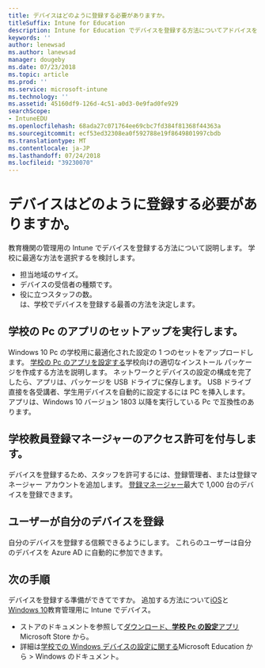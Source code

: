 ```yaml
---
title: デバイスはどのように登録する必要がありますか。
titleSuffix: Intune for Education
description: Intune for Education でデバイスを登録する方法についてアドバイスを取得します。
keywords: ''
author: lenewsad
ms.author: lanewsad
manager: dougeby
ms.date: 07/23/2018
ms.topic: article
ms.prod: ''
ms.service: microsoft-intune
ms.technology: ''
ms.assetid: 45160df9-126d-4c51-a0d3-0e9fad0fe929
searchScope:
- IntuneEDU
ms.openlocfilehash: 68ada27c071764ee69cbc7fd384f81368f44363a
ms.sourcegitcommit: ecf53ed32308ea0f592788e19f8649801997cbdb
ms.translationtype: MT
ms.contentlocale: ja-JP
ms.lasthandoff: 07/24/2018
ms.locfileid: "39230070"
---
```

# <a name="how-should-i-enroll-devices"></a>デバイスはどのように登録する必要がありますか。

教育機関の管理用の Intune でデバイスを登録する方法について説明します。 学校に最適な方法を選択するを検討します。  
* 担当地域のサイズ。    
* デバイスの受信者の種類です。    
* 役に立つスタッフの数。  
は、学校でデバイスを登録する最善の方法を決定します。 

## <a name="run-the-set-up-school-pcs-app"></a>学校の Pc のアプリのセットアップを実行します。 
Windows 10 Pc の学校用に最適化された設定の 1 つのセットをアップロードします。 [学校の Pc のアプリを設定する](https://docs.microsoft.com/education/windows/use-set-up-school-pcs-app)学校向けの適切なインストール パッケージを作成する方法を説明します。 ネットワークとデバイスの設定の構成を完了したら、アプリは、パッケージを USB ドライブに保存します。 USB ドライブ直接を各受講者、学生用デバイスを自動的に設定するには PC を挿入します。 アプリは、Windows 10 バージョン 1803 以降を実行している Pc で互換性のあります。

## <a name="give-school-faculty-enrollment-manager-permissions"></a>学校教員登録マネージャーのアクセス許可を付与します。
デバイスを登録するため、スタッフを許可するには、登録管理者、または登録マネージャー アカウントを追加します。 [登録マネージャー](add-enrollment-managers.md)最大で 1,000 台のデバイスを登録できます。  

## <a name="allow-users-to-enroll-their-own-devices"></a>ユーザーが自分のデバイスを登録
自分のデバイスを登録する信頼できるようにします。 これらのユーザーは自分のデバイスを Azure AD に自動的に参加できます。  

## <a name="next-steps"></a>次の手順  

デバイスを登録する準備ができてですか。 追加する方法について[iOS](add-devices-ios-edu.md)と[Windows 10](add-devices-windows.md)教育管理用に Intune でデバイス。  

* ストアのドキュメントを参照して[ダウンロード、**学校 Pc の設定**アプリ](https://www.microsoft.com/store/p/set-up-school-pcs/9nblggh4ls40)Microsoft Store から。 
* 詳細は[学校での Windows デバイスの設定に関する](https://docs.microsoft.com/education/windows/set-up-windows-10)Microsoft Education から > Windows のドキュメント。

